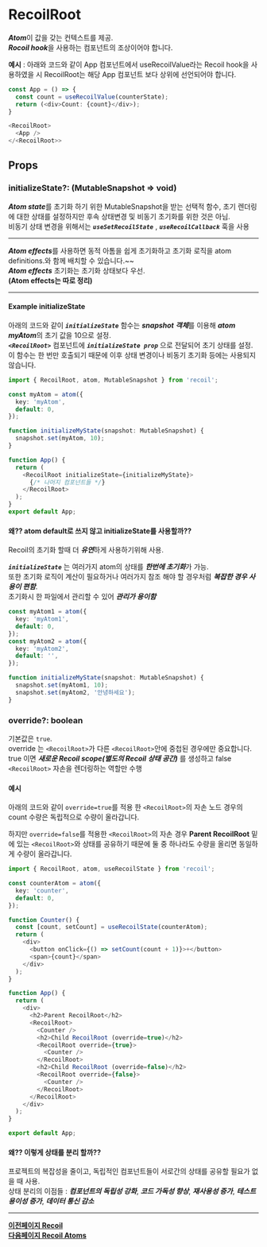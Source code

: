 # **RecoilRoot**

***Atom***이 값을 갖는 컨텍스트를 제공.  
***Rocoil hook***을 사용하는 컴포넌트의 조상이어야 합니다.

**예시** : 아래와 코드와 같이 App 컴포넌트에서 useRecoilValue라는 Recoil hook을 사용하였을 시 RecoilRoot는 해당 App 컴포넌트 보다 상위에 선언되어야 합니다.

```typescript
const App = () => {
  const count = useRecoilValue(counterState);
  return (<div>Count: {count}</div>);
}

<RecoilRoot>
  <App />
</<RecoilRoot>>
```

## **Props** 

### **initializeState?: (MutableSnapshot => void)**

***Atom state***를 초기화 하기 위한 MutableSnapshot을 받는 선택적 함수, 초기 렌더링에 대한 상태를 설정하지만 후속 상태변경 및 비동기 초기화를 위한 것은 아님.  
비동기 상태 변경을 위해서는 ***`useSetRecoilState`*** , ***`useRecoilCallback`*** 훅을 사용

---

***Atom effects***를 사용하면 동적 아톰을 쉽게 초기화하고 초기화 로직을 atom definitions.와 함께 배치할 수 있습니다.~~  
***Atom effects*** 초기화는 초기화 상태보다 우선.  
**(Atom effects는 따로 정리)**

---

#### **Example initializeState**

아래의 코드와 같이 ***`initializeState`*** 함수는 ***snapshot 객체***를 이용해 ***atom myAtom***의 초기 값을 10으로 설정.  
***`<RecoilRoot>`*** 컴포넌트에 ***`initializeState prop`*** 으로 전달되어 초기 상태를 설정.  
이 함수는 한 번만 호출되기 때문에 이후 상태 변경이나 비동기 초기화 등에는 사용되지 않습니다. 

```typescript
import { RecoilRoot, atom, MutableSnapshot } from 'recoil';

const myAtom = atom({
  key: 'myAtom',
  default: 0,
});

function initializeMyState(snapshot: MutableSnapshot) {
  snapshot.set(myAtom, 10);
}

function App() {
  return (
    <RecoilRoot initializeState={initializeMyState}>
      {/* 나머지 컴포넌트들 */}
    </RecoilRoot>
  );
}
export default App;
```

#### **왜?? atom default로 쓰지 않고 initializeState를 사용할까??**

Recoil의 초기화 할때 더 ***유연***하게 사용하기위해 사용.

***`initializeState`*** 는 여러가지 atom의 상태를 ***한번에 초기화***가 가능.  
또한 초기화 로직이 계산이 필요하거나 여러가지 참조 해야 할 경우처럼 ***복잡한 경우 사용이 편함***.  
초기화시 한 파일에서 관리할 수 있어 ***관리가 용이함*** 

```typescript
const myAtom1 = atom({
  key: 'myAtom1',
  default: 0,
});
const myAtom2 = atom({
  key: 'myAtom2',
  default: '',
});

function initializeMyState(snapshot: MutableSnapshot) {
  snapshot.set(myAtom1, 10);
  snapshot.set(myAtom2, '안녕하세요');
}
```

### **override?: boolean**

기본값은 `true`.  
override 는 `<RecoilRoot>`가 다른 `<RecoilRoot>`안에 중첩된 경우에만 중요합니다.  
true 이면 ***새로운 Recoil scope(별도의 Recoil 상태 공간)*** 를 생성하고 false `<RecoilRoot>` 자손을 렌더링하는 역할만 수행

#### **예시**

아래의 코드와 같이 `override=true`를 적용 한 `<RecoilRoot>`의 자손 노드 경우의 count 수량은 독립적으로 수량이 올라갑니다.  

하지만 `override=false`를 적용한 `<RecoilRoot>`의 자손 경우 **Parent RecoilRoot** 밑에 있는 `<RecoilRoot>`와 상태를 공유하기 때문에 둘 중 하나라도 수량을 올리면 동일하게 수량이 올라갑니다.

```typescript
import { RecoilRoot, atom, useRecoilState } from 'recoil';

const counterAtom = atom({
  key: 'counter',
  default: 0,
});

function Counter() {
  const [count, setCount] = useRecoilState(counterAtom);
  return (
    <div>
      <button onClick={() => setCount(count + 1)}>+</button>
      <span>{count}</span>
    </div>
  );
}

function App() {
  return (
    <div>
      <h2>Parent RecoilRoot</h2>
      <RecoilRoot>
        <Counter />
        <h2>Child RecoilRoot (override=true)</h2>
        <RecoilRoot override={true}>
          <Counter />
        </RecoilRoot>
        <h2>Child RecoilRoot (override=false)</h2>
        <RecoilRoot override={false}>
          <Counter />
        </RecoilRoot>
      </RecoilRoot>
    </div>
  );
}

export default App;
```

#### 왜?? 이렇게 상태를 분리 할까??

프로젝트의 복잡성을 줄이고, 독립적인 컴포넌트들이 서로간의 상태를 공유할 필요가 없을 때 사용.  
상태 분리의 이점들 : ***컴포넌트의 독립성 강화***, ***코드 가독성 향상***, ***재사용성 증가***, ***테스트 용이성 증가***, ***데이터 통신 감소***

---

[**이전페이지 Recoil**](./00-전역상태관리%20Recoil.md)  
[**다음페이지 Recoil Atoms**](./02-전역상태관리%20Recoil-Atoms.md)